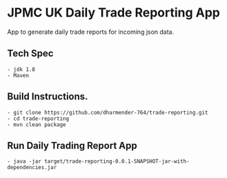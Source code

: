 # JPMC UK Daily Trade Reporting App

App to generate daily trade reports for incoming json data.

## Tech Spec

    - jdk 1.8
    - Maven

## Build Instructions.

    - git clone https://github.com/dharmender-764/trade-reporting.git
    - cd trade-reporting
    - mvn clean package

## Run Daily Trading Report App

    - java -jar target/trade-reporting-0.0.1-SNAPSHOT-jar-with-dependencies.jar

